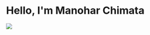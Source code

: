 
# Hello, I'm Manohar Chimata
<a href="https://www.linkedin.com/in/manohar-chimata-943424210/"><img src="https://upload.wikimedia.org/wikipedia/commons/8/81/LinkedIn_icon.svg" /></a>


